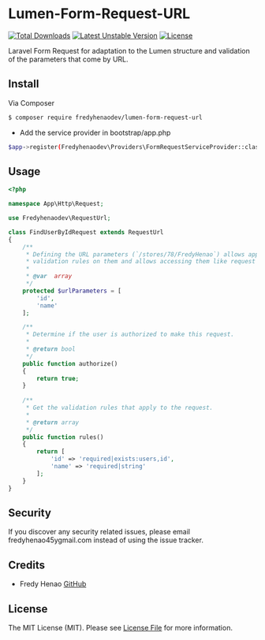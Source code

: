 # Lumen-Form-Request-URL

[![Total Downloads](https://poser.pugx.org/fredyhenaodev/lumen-form-request-url/downloads)](https://packagist.org/packages/fredyhenaodev/lumen-form-request-url)
[![Latest Unstable Version](https://poser.pugx.org/fredyhenaodev/lumen-form-request-url/v/unstable)](https://packagist.org/packages/fredyhenaodev/lumen-form-request-url)
[![License](https://poser.pugx.org/fredyhenaodev/lumen-form-request-url/license)](LICENSE.md)



Laravel Form Request for adaptation to the Lumen structure and validation of the parameters that come by URL.

## Install

Via Composer

``` bash
$ composer require fredyhenaodev/lumen-form-request-url
```
* Add the service provider in bootstrap/app.php
``` bash
$app->register(Fredyhenaodev\Providers\FormRequestServiceProvider::class);
```
## Usage

``` php
<?php

namespace App\Http\Request;

use Fredyhenaodev\RequestUrl;

class FindUserByIdRequest extends RequestUrl
{
    /**
     * Defining the URL parameters (`/stores/78/FredyHenao`) allows applying
     * validation rules on them and allows accessing them like request data.
     *
     * @var  array
     */
    protected $urlParameters = [
        'id',
        'name'
    ];

    /**
     * Determine if the user is authorized to make this request.
     *
     * @return bool
     */
    public function authorize()
	{
		return true;
    }
    
    /**
     * Get the validation rules that apply to the request.
     *
     * @return array
     */
    public function rules()
    {
        return [
            'id' => 'required|exists:users,id',
            'name' => 'required|string'
        ];
    }
}
```

## Security

If you discover any security related issues, please email fredyhenao45ygmail.com instead of using the issue tracker.

## Credits

- Fredy Henao [GitHub](https://github.com/fredyhenaodev)

## License

The MIT License (MIT). Please see [License File](LICENSE.md) for more information.